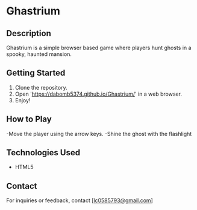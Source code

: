 # Ghastrium

## Description
Ghastrium is a simple browser based game where players hunt ghosts in a spooky, haunted mansion.

## Getting Started
1. Clone the repository.
2. Open 'https://dabomb5374.github.io/Ghastrium/' in a web browser.
3. Enjoy!

## How to Play
-Move the player using the arrow keys.
-Shine the ghost with the flashlight

## Technologies Used
- HTML5

## Contact
For inquiries or feedback, contact [lc0585793@gmail.com]
